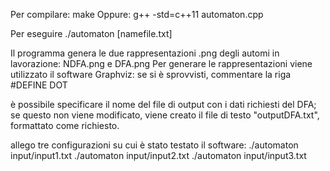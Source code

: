 Per compilare:
    make
Oppure: 
    g++ -std=c++11 automaton.cpp

Per eseguire 
    ./automaton [namefile.txt]

Il programma genera le due rappresentazioni .png degli automi in lavorazione: NDFA.png e DFA.png
Per generare le rappresentazioni viene utilizzato il software Graphviz: se si è sprovvisti, commentare la riga #DEFINE DOT

è possibile specificare il nome del file di output con i dati richiesti del DFA; se questo non viene modificato, 
viene creato il file di testo "outputDFA.txt", formattato come richiesto. 

allego tre configurazioni su cui è stato testato il software:
    ./automaton input/input1.txt
    ./automaton input/input2.txt
    ./automaton input/input3.txt